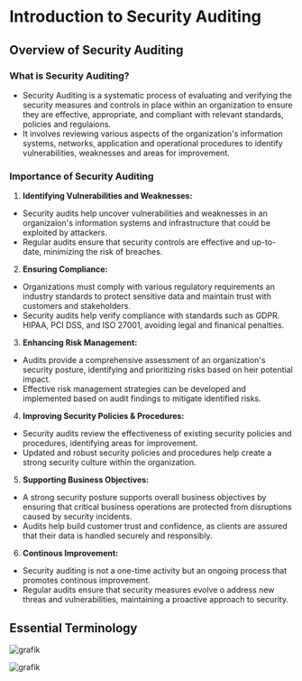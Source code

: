 # Introduction to Security Auditing

## Overview of Security Auditing

### What is Security Auditing?

- Security Auditing is a systematic process of evaluating and verifying the security measures and controls in place within an organization to ensure they are effective, appropriate, and compliant with relevant standards, policies and regulaions.
- It involves reviewing various aspects of the organization's information systems, networks, application and operational procedures to identify vulnerabilities, weaknesses and areas for improvement.

### Importance of Security Auditing

1. **Identifying Vulnerabilities and Weaknesses:**
- Security audits help uncover vulnerabilities and weaknesses in an organizaion's information systems and infrastructure that could be exploited by attackers.
- Regular audits ensure that security controls are effective and up-to-date, minimizing the risk of breaches.

2. **Ensuring Compliance:**
- Organizations must comply with various regulatory requirements an industry standards to protect sensitive data and maintain trust with customers and stakeholders.
- Security audits help verify compliance with standards such as GDPR. HIPAA, PCI DSS, and ISO 27001, avoiding legal and finanical penalties.

3. **Enhancing Risk Management:**
- Audits provide a comprehensive assessment of an organization's security posture, identifying and prioritizing risks based on heir potential impact.
- Effective risk management strategies can be developed and implemented based on audit findings to mitigate identified risks.

4. **Improving Security Policies & Procedures:**
- Security audits review the effectiveness of existing security policies and procedures, identifying areas for improvement.
- Updated and robust security policies and procedures help create a strong security culture within the organization.

5. **Supporting Business Objectives:**
- A strong security posture supports overall business objectives by ensuring that critical business operations are protected from disruptions caused by security incidents.
- Audits help build customer trust and confidence, as clients are assured that their data is handled securely and responsibly.

6. **Continous Improvement:**
- Security auditing is not a one-time activity but an ongoing process that promotes continous improvement.
- Regular audits ensure that security measures evolve o address new threas and vulnerabilities, maintaining a proactive approach to security.

## Essential Terminology

![grafik](https://github.com/user-attachments/assets/7c738c49-2ddf-4265-9031-2eefec91656e)

![grafik](https://github.com/user-attachments/assets/a349322b-7078-47c9-8d2d-1a51aa5b4eba)

